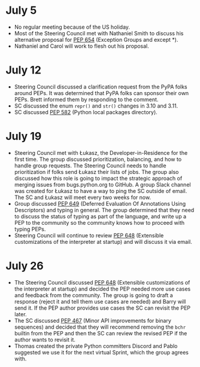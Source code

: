 # July 5
- No regular meeting because of the US holiday.
- Most of the Steering Council met with Nathaniel Smith to discuss his
  alternative proposal for [PEP 654](https://www.python.org/dev/peps/pep-0654/)
  (Exception Groups and except *).
- Nathaniel and Carol will work to flesh out his proposal.

# July 12
- Steering Council discussed a clarification request from the PyPA folks
  around PEPs. It was determined that PyPA folks can sponsor their own PEPs.
  Brett informed them by responding to the comment.
- SC discussed the enum `repr()` and `str()` changes in 3.10 and 3.11.
- SC discussed [PEP 582](https://www.python.org/dev/peps/pep-0582/)
  (Python local packages directory).

# July 19
- Steering Council met with Łukasz, the Developer-in-Residence for the first
  time. The group discussed prioritization, balancing, and how to handle
  group requests. The Steering Council needs to handle prioritization if
  folks send Łukasz their lists of jobs. The group also discussed how this
  role is going to impact the strategic approach of merging issues from
  bugs.python.org to GitHub. A group Slack channel was created for Łukasz to
  have a way to ping the SC outside of email. The SC and Łukasz will meet
  every two weeks for now.
- Group discussed [PEP 649](https://www.python.org/dev/peps/pep-0649/)
  (Deferred Evaluation Of Annotations Using Descriptors) and typing in
  general. The group determined that they need to discuss the status of
  typing as part of the language, and write up a PEP to the community so the
  community knows how to proceed with typing PEPs.
- Steering Council will continue to review [PEP
  648](https://www.python.org/dev/peps/pep-0648/) (Extensible customizations
  of the interpreter at startup) and will discuss it via email.

# July 26
- The Steering Council discussed [PEP 648](https://www.python.org/dev/peps/pep-0648/)
  (Extensible customizations of the interpreter at startup) and decided the
  PEP needed more use cases and feedback from the community. The group is
  going to draft a response (reject it and tell them use cases are needed)
  and Barry will send it. If the PEP author provides use cases the SC can
  revisit the PEP later.
- The SC discussed [PEP 467](https://www.python.org/dev/peps/pep-0467/)
  (Minor API improvements for binary sequences) and decided that they will
  recommend removing the `bchr` builtin from the PEP and then the SC can
  review the revised PEP if the author wants to revisit it.
- Thomas created the private Python committers Discord and Pablo suggested
  we use it for the next virtual Sprint, which the group agrees with.
